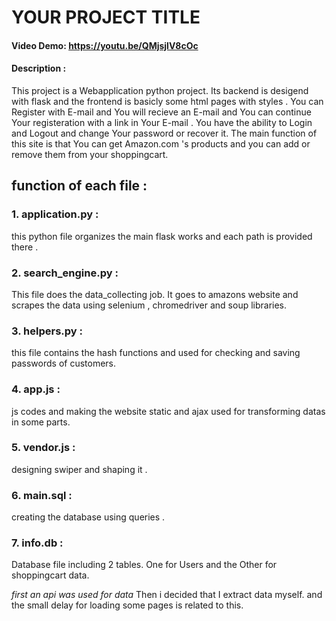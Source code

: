 # YOUR PROJECT TITLE 
#### Video Demo:  <https://youtu.be/QMjsjlV8cOc> 
#### Description :  
This project is a Webapplication python project. Its backend is desigend with flask and the frontend is basicly some html pages with styles . You can Register with E-mail and You will recieve an E-mail and You can continue Your registeration with a link in Your E-mail . You have the ability to Login and Logout and change Your password or recover it. The main function of this site is that You can get Amazon.com 's products and you can add or remove them from your shoppingcart.
## function of each file :
### 1. application.py :
this python file organizes the main flask works and each path is provided there . 
### 2. search_engine.py :
This file does the data_collecting job. It goes to amazons website and scrapes the data using selenium , chromedriver and soup libraries.
### 3. helpers.py :
this file contains the hash functions and  used for checking and saving passwords of customers.
### 4. app.js :
js codes and making the website static and ajax used for transforming datas in some parts.
### 5. vendor.js : 
designing swiper and shaping it .
### 6. main.sql :
creating the database using queries .
### 7. info.db :
Database file including 2 tables. One for Users and the Other for shoppingcart data.

*first an api was used for data* Then i decided that I extract data myself. and the small delay for loading some pages is related to this.

